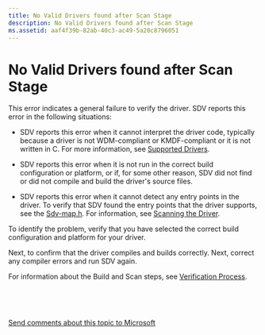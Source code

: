 ```yaml
---
title: No Valid Drivers found after Scan Stage
description: No Valid Drivers found after Scan Stage
ms.assetid: aaf4f39b-82ab-40c3-ac49-5a20c8796051
---
```


# No Valid Drivers found after Scan Stage


This error indicates a general failure to verify the driver. SDV reports this error in the following situations:

-   SDV reports this error when it cannot interpret the driver code, typically because a driver is not WDM-compliant or KMDF-compliant or it is not written in C. For more information, see [Supported Drivers](supported-drivers.md).

-   SDV reports this error when it is not run in the correct build configuration or platform, or if, for some other reason, SDV did not find or did not compile and build the driver's source files.

-   SDV reports this error when it cannot detect any entry points in the driver. To verify that SDV found the entry points that the driver supports, see the [Sdv-map.h](sdv-map-h.md). For information, see [Scanning the Driver](scanning-the-driver.md).

To identify the problem, verify that you have selected the correct build configuration and platform for your driver.

Next, to confirm that the driver compiles and builds correctly. Next, correct any compiler errors and run SDV again.

For information about the Build and Scan steps, see [Verification Process](verification-process.md).

 

 

[Send comments about this topic to Microsoft](mailto:wsddocfb@microsoft.com?subject=Documentation%20feedback%20[devtest\devtest]:%20No%20Valid%20Drivers%20found%20after%20Scan%20Stage%20%20RELEASE:%20%2811/17/2016%29&body=%0A%0APRIVACY%20STATEMENT%0A%0AWe%20use%20your%20feedback%20to%20improve%20the%20documentation.%20We%20don't%20use%20your%20email%20address%20for%20any%20other%20purpose,%20and%20we'll%20remove%20your%20email%20address%20from%20our%20system%20after%20the%20issue%20that%20you're%20reporting%20is%20fixed.%20While%20we're%20working%20to%20fix%20this%20issue,%20we%20might%20send%20you%20an%20email%20message%20to%20ask%20for%20more%20info.%20Later,%20we%20might%20also%20send%20you%20an%20email%20message%20to%20let%20you%20know%20that%20we've%20addressed%20your%20feedback.%0A%0AFor%20more%20info%20about%20Microsoft's%20privacy%20policy,%20see%20http://privacy.microsoft.com/default.aspx. "Send comments about this topic to Microsoft")




